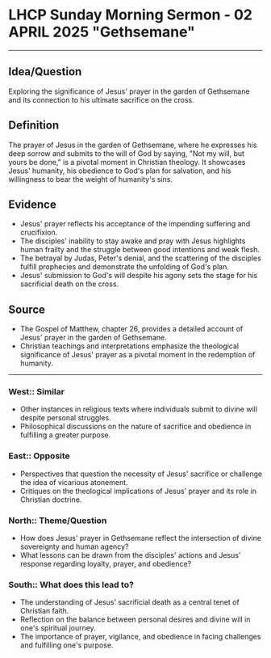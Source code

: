 # LHCP Sunday Morning Sermon - 02 APRIL 2025 "Gethsemane"

___

## Idea/Question

Exploring the significance of Jesus' prayer in the garden of Gethsemane and its connection to his ultimate sacrifice on the cross.

## Definition

The prayer of Jesus in the garden of Gethsemane, where he expresses his deep sorrow and submits to the will of God by saying, "Not my will, but yours be done," is a pivotal moment in Christian theology. It showcases Jesus' humanity, his obedience to God's plan for salvation, and his willingness to bear the weight of humanity's sins.

## Evidence

- Jesus' prayer reflects his acceptance of the impending suffering and crucifixion.
- The disciples' inability to stay awake and pray with Jesus highlights human frailty and the struggle between good intentions and weak flesh.
- The betrayal by Judas, Peter's denial, and the scattering of the disciples fulfill prophecies and demonstrate the unfolding of God's plan.
- Jesus' submission to God's will despite his agony sets the stage for his sacrificial death on the cross.

## Source

- The Gospel of Matthew, chapter 26, provides a detailed account of Jesus' prayer in the garden of Gethsemane.
- Christian teachings and interpretations emphasize the theological significance of Jesus' prayer as a pivotal moment in the redemption of humanity.

___

### West:: Similar

- Other instances in religious texts where individuals submit to divine will despite personal struggles.
- Philosophical discussions on the nature of sacrifice and obedience in fulfilling a greater purpose.

### East:: Opposite

- Perspectives that question the necessity of Jesus' sacrifice or challenge the idea of vicarious atonement.
- Critiques on the theological implications of Jesus' prayer and its role in Christian doctrine.

### North:: Theme/Question

- How does Jesus' prayer in Gethsemane reflect the intersection of divine sovereignty and human agency?
- What lessons can be drawn from the disciples' actions and Jesus' response regarding loyalty, prayer, and obedience?

### South:: What does this lead to?

- The understanding of Jesus' sacrificial death as a central tenet of Christian faith.
- Reflection on the balance between personal desires and divine will in one's spiritual journey.
- The importance of prayer, vigilance, and obedience in facing challenges and fulfilling one's purpose.
